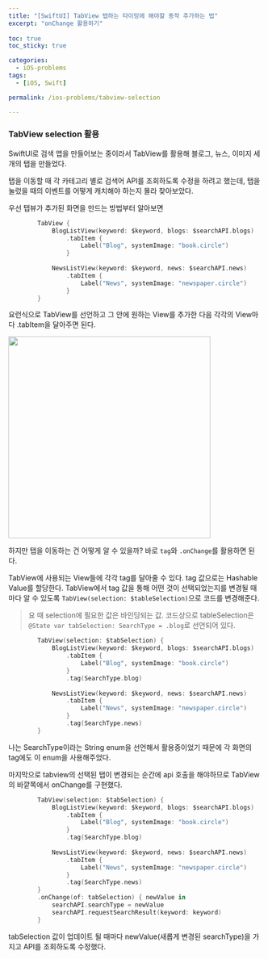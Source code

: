 ```yaml
---
title: "[SwiftUI] TabView 탭하는 타이밍에 해야할 동작 추가하는 법"
excerpt: "onChange 활용하기"
  
toc: true
toc_sticky: true

categories:
  - iOS-problems
tags:
  - [iOS, Swift]

permalink: /ios-problems/tabview-selection

---
```


### TabView selection 활용

SwiftUI로 검색 앱을 만들어보는 중이라서 TabView를 활용해 블로그, 뉴스, 이미지 세 개의 탭을 만들었다.

탭을 이동할 때 각 카테고리 별로 검색어 API를 조회하도록 수정을 하려고 했는데, 탭을 눌렀을 때의 이벤트를 어떻게 캐치해야 하는지 몰라 찾아보았다.

우선 탭뷰가 추가된 화면을 만드는 방법부터 알아보면

```swift
        TabView {
            BlogListView(keyword: $keyword, blogs: $searchAPI.blogs)
                .tabItem {
                    Label("Blog", systemImage: "book.circle")
                }
            
            NewsListView(keyword: $keyword, news: $searchAPI.news)
                .tabItem {
                    Label("News", systemImage: "newspaper.circle")
                }
        }
```

요런식으로 TabView를 선언하고 그 안에 원하는 View를 추가한 다음 각각의 View마다 .tabItem을 달아주면 된다.

<img src="https://user-images.githubusercontent.com/22000470/190406097-4b71fe4a-9cbe-4172-9124-9a50ef3d6bfc.png" width="400">

하지만 탭을 이동하는 건 어떻게 알 수 있을까? 바로 `tag`와 `.onChange`를 활용하면 된다.

TabView에 사용되는 View들에 각각 tag를 달아줄 수 있다. tag 값으로는 Hashable Value를 할당한다. TabView에서 tag 값을 통해 어떤 것이 선택되었는지를 변경될 때마다 알 수 있도록 `TabView(selection: $tableSelection)`으로 코드를 변경해준다.

> 요 때 selection에 필요한 값은 바인딩되는 값. 코드상으로 tableSelection은 `@State var tabSelection: SearchType = .blog`로 선언되어 있다.

```swift
        TabView(selection: $tabSelection) {
            BlogListView(keyword: $keyword, blogs: $searchAPI.blogs)
                .tabItem {
                    Label("Blog", systemImage: "book.circle")
                }
                .tag(SearchType.blog)
            
            NewsListView(keyword: $keyword, news: $searchAPI.news)
                .tabItem {
                    Label("News", systemImage: "newspaper.circle")
                }
                .tag(SearchType.news)
        }
```

나는 SearchType이라는 String enum을 선언해서 활용중이었기 때문에 각 화면의 tag에도 이 enum을 사용해주었다.

마지막으로 tabview의 선택된 탭이 변경되는 순간에 api 호출을 해야하므로 TabView의 바깥쪽에서 onChange를 구현했다.

```swift
        TabView(selection: $tabSelection) {
            BlogListView(keyword: $keyword, blogs: $searchAPI.blogs)
                .tabItem {
                    Label("Blog", systemImage: "book.circle")
                }
                .tag(SearchType.blog)
            
            NewsListView(keyword: $keyword, news: $searchAPI.news)
                .tabItem {
                    Label("News", systemImage: "newspaper.circle")
                }
                .tag(SearchType.news)
        }
        .onChange(of: tabSelection) { newValue in
            searchAPI.searchType = newValue
            searchAPI.requestSearchResult(keyword: keyword)
        }
```
tabSelection 값이 업데이트 될 때마다 newValue(새롭게 변경된 searchType)을 가지고 API를 조회하도록 수정했다.
